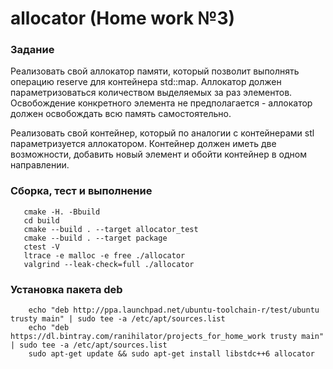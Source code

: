 # allocator (Home work №3)

### Задание
Реализовать свой аллокатор памяти, который позволит выполнять
операцию reserve для контейнера std::map. Аллокатор должен параметризоваться
количеством выделяемых за раз элементов. Освобождение конкретного
элемента не предполагается - аллокатор должен освобождать всю память
самостоятельно. 

Реализовать свой контейнер, который по аналогии с контейнерами stl
параметризуется аллокатором. Контейнер должен иметь две возможности,
добавить новый элемент и обойти контейнер в одном направлении.


### Сборка, тест и выполнение
```shell
   cmake -H. -Bbuild
   cd build
   cmake --build . --target allocator_test
   cmake --build . --target package
   ctest -V
   ltrace -e malloc -e free ./allocator
   valgrind --leak-check=full ./allocator
```
### Установка пакета deb
```shell
    echo "deb http://ppa.launchpad.net/ubuntu-toolchain-r/test/ubuntu trusty main" | sudo tee -a /etc/apt/sources.list
    echo "deb https://dl.bintray.com/ranihilator/projects_for_home_work trusty main" | sudo tee -a /etc/apt/sources.list
    sudo apt-get update && sudo apt-get install libstdc++6 allocator
```
